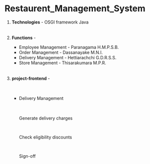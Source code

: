# Restaurent_Management_System

<ol>
  <li><b>Technologies</b> - OSGI framework Java</li>
  <br></br>
  
  <li><b>Functions</b> - </li>
  <ul type="square">
  <li>Employee Management - Paranagama H.M.P.S.B.</li>
  <li>Order Management  - Dassanayake M.N.I.</li>
  <li>Delivery Management - Hettiarachchi G.D.R.S.S.</li>
  <li>Store Management - Thisarakumara M.P.R.</li>
  </ul>
  <br></br>
  
  <li><b>project-frontend</b> - </li>
  <br></br>
  
  <ul type="square">
  <li> Delivery Management</li>
  <br></br>
  
  <p> Generate delivery charges</p>
  <img src=""></img>
  <br></br>
  
  <p> Check eligibility discounts</p>
  <img src=""></img>
  <br></br>
  
  <p> Sign-off</p>
  <img src=""></img>
  <br></br>
  
</ol>



